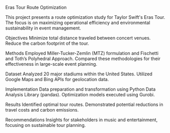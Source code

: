 Eras Tour Route Optimization

This project presents a route optimization study for Taylor Swift's Eras Tour. The focus is on maximizing operational efficiency and environmental sustainability in event management.

Objectives
Minimize total distance traveled between concert venues.
Reduce the carbon footprint of the tour.

Methods
Employed Miller-Tucker-Zemlin (MTZ) formulation and Fischetti and Toth’s Polyhedral Approach.
Compared these methodologies for their effectiveness in large-scale event planning.

Dataset
Analyzed 20 major stadiums within the United States.
Utilized Google Maps and Bing APIs for geolocation data.

Implementation
Data preparation and transformation using Python Data Analysis Library (pandas).
Optimization models executed using Gurobi.

Results
Identified optimal tour routes.
Demonstrated potential reductions in travel costs and carbon emissions.

Recommendations
Insights for stakeholders in music and entertainment, focusing on sustainable tour planning.
